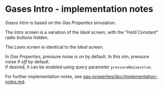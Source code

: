 # Gases Intro - implementation notes

_Gases Intro_ is based on the _Gas Properties_ simulation.

The _Intro_ screen is a variation of the _Ideal_ screen, with the "Hold Constant" radio buttons hidden. 

The _Laws_ screen is identical to the _Ideal_ screen.

In _Gas Properties_, pressure noise is _on_ by default.  In this sim, pressure noise if _off_ by default.  
If desired, it can be enabled using query parameter `pressureNoise=true`.

For further implementation notes, see [gas-properties/doc/implementation-notes.md](https://github.com/phetsims/gas-properties/blob/master/doc/implementation-notes.md).
